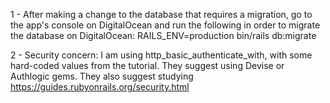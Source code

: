1 - After making a change to the database that requires a migration, go to the app's console on DigitalOcean and run the following in order to migrate the database on DigitalOcean: RAILS_ENV=production bin/rails db:migrate

2 - Security concern:  I am using http_basic_authenticate_with, with some hard-coded
values from the tutorial.  They suggest using Devise or Authlogic gems.  They also suggest studying https://guides.rubyonrails.org/security.html


